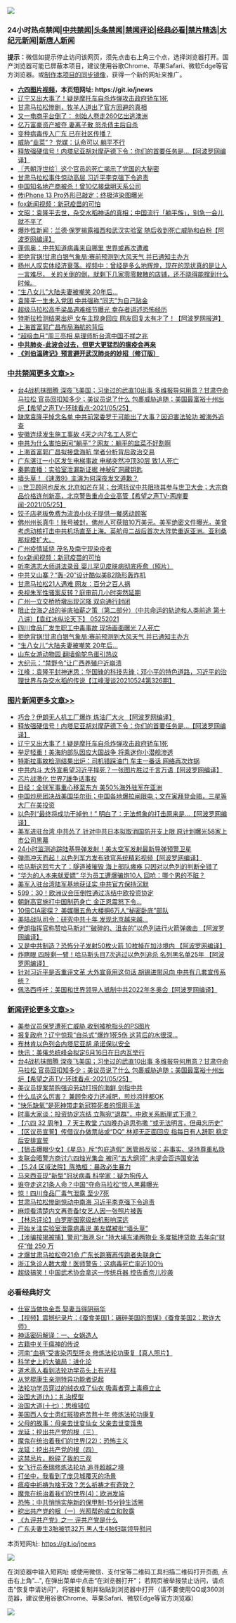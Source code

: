 ![](https://raw.githubusercontent.com/fqnews/bnews/master/64photo/fqnews-qr.jpg)

<div id="tt">
<h3>24小时热点禁闻|<a href="#%E4%B8%AD%E5%85%B1%E7%A6%81%E9%97%BB%E6%9B%B4%E5%A4%9A%E6%96%87%E7%AB%A0">中共禁闻</a>|<a href="#%E5%9B%BE%E7%89%87%E6%96%B0%E9%97%BB%E6%9B%B4%E5%A4%9A%E6%96%87%E7%AB%A0">头条禁闻</a>|<a href="#%E6%96%B0%E9%97%BB%E8%AF%84%E8%AE%BA%E6%9B%B4%E5%A4%9A%E6%96%87%E7%AB%A0">禁闻评论|<a href="#%E5%BF%85%E7%9C%8B%E7%BB%8F%E5%85%B8%E5%A5%BD%E6%96%87">经典必看|<a href="/video.md#%E7%A6%81%E7%89%87%E7%B2%BE%E9%80%89">禁片精选</a>|<a href="https://github.com/fqnews/djy/blob/master/gb/nf1351518.md#1">大纪元新闻</a>|<a href="https://github.com/fqnews/ntdtv/blob/master/gb/prog204.md#1">新唐人新闻</a></h3>
<div><b>提示：</b>微信如提示停止访问该网页，须先点击右上角三个点，选择浏览器打开。国产浏览器可能已屏蔽本项目，建议使用谷歌Chrome、苹果Safari、微软Edge等官方浏览器。或<a href="https://github.com/fqnews/bnews/blob/master/%E5%88%B6%E4%BD%9Cgit%E7%A6%81%E9%97%BB%E9%95%9C%E5%83%8F.md">制作本项目的同步镜像</a>，获得一个新的网址来推广。</div>
<ul>
<li><b><a href="http://d1.bdrive.tk/64.mp4" target="_blank">六四图片视频</a>，本页短网址: https://git.io/jnews</b></li>
<li><a href="/topimagenews/20210525/1553122.md">辽宁又出大事了！疑是摩托车自杀炸弹攻击政府轿车1死</a></li>
<li><a href="/cbnews/20210525/1553134.md">甘肃马拉松惨剧，牧羊人道出了官方回避的真相</a></li>
<li><a href="/cnnews/20210525/1553325.md">又一电商平台倒了： 创始人卷走260亿出逃澳洲</a></li>
<li><a href="/cbnews/20210525/1553133.md">亿万富豪资产被夺 妻离子散 怒杀债主后自杀</a></li>
<li><a href="/cnnews/20210525/1553101.md">变种病毒传入广东 已在社区传播？</a></li>
<li><a href="/cbnews/20210525/1553196.md">威胁“韭菜”？ 党媒：认命可以 躺平不行</a></li>
<li><a href="/topimagenews/20210525/1553330.md">释放强硬信号！内塔尼亚胡对摩萨德下令：你们的首要任务是…【阿波罗网编译】</a></li>
<li><a href="/ssgc/20210525/1553120.md">〖兲朝浮世绘〗这个官员的死亡揭示了党国的大秘密</a></li>
<li><a href="/cnnews/20210525/1553516.md">甘肃马拉松事件惊动高层 习近平李克强下令追责</a></li>
<li><a href="/cnnews/20210525/1553334.md">中国知名地产商被杀！曾10亿接盘明天系公司</a></li>
<li><a href="/cnnews/20210525/1553222.md">传iPhone 13 Pro外形已敲定：终极渲染图曝光</a></li>
<li><a href="/cbnews/20210525/1553546.md">fox新闻视频：新冠疫苗的可怕</a></li>
<li><a href="/cbnews/20210525/1553178.md">文昭：袁隆平去世，杂交水稻神话的真相；中国流行「躺平族」，别急一会儿就不平了</a></li>
<li><a href="/cnnews/20210525/1553517.md">爆炸性新闻：兰德·保罗揭露福西和武汉实验室 随后收到死亡威胁和白粉【阿波罗网编译】</a></li>
<li><a href="/comments/20210525/1553157.md">蓬佩奥：中共知道病毒来自哪里 世界或再次遭难</a></li>
<li><a href="/cbnews/20210525/1553429.md">拒绝背锅!甘肃白银气象局:赛前预测到大风天气 并已通知主办方</a></li>
<li><a href="/bannedvideo/20210525/1553511.md">扬州人叹实体经济衰落。视频中：曾经是多么地辉煌，现在的现状真的是让人一言难尽， 关的关倒的倒，就剩下几家零零散散的店铺，还不晓得能撑到什么时候。</a></li>
<li><a href="/cbnews/20210525/1553402.md">“生八女儿”大陆夫妻被嘲笑 20年后…</a></li>
<li><a href="/cbnews/20210525/1553297.md">袁隆平一生未入党团 中共强称“同志”为自己贴金</a></li>
<li><a href="/cnnews/20210525/1553335.md">超级马拉松高手梁晶遇难细节曝光 幸存者讲述恐怖经历</a></li>
<li><a href="/finance/20210525/1553482.md">特斯拉检测结果出炉 女车主现身回应 网友回复太有才了！【阿波罗网报道】</a></li>
<li><a href="/cnnews/20210525/1553515.md">上海首富郭广昌布局海航的背后</a></li>
<li><a href="/cnnews/20210525/1553430.md">“超级血月”周三亮相 易理师析台湾中国不祥之兆</a></li>
<li><b><a href="/comments/20200211/1275071.md" target="_blank">中共肺炎-此波会过去，但更大更猛烈的瘟疫会再来</a></b></li>
<li><b><a href="/comments/20200207/1272816.md" target="_blank">《刘伯温碑记》预言避开武汉肺炎的妙招（修订版）</a></b></li>
</ul>
</div>

<div class="catlist">
<h3><a href="/cbnews/" target="_blank">中共禁闻</a><span><a href="/cbnews/" target="_blank" rel="nofollow">更多文章>></a></span></h3>
<ul>
<li><a href="/comments/20210526/1553746.md" target="_blank">台4战机抹图腾 深夜飞美国；习坐过的武直10出事 多维报导何用意？甘肃夺命马拉松 官员回扣知多少；美议员说了什么 包裹威胁追随；美国最富裕十州出炉【希望之声TV-环球看点-2021/05/25】</a></li>
<li><a href="/cbnews/20210525/1553725.md" target="_blank">缺席袁隆平悼念名单 中共前常委罗干可能出了大事？因迫害法轮功 被海外追查</a></li>
<li><a href="/cbnews/20210525/1553724.md" target="_blank">安徽连续发生施工事故 4天之内7名工人死亡</a></li>
<li><a href="/cbnews/20210525/1553723.md" target="_blank">中共为什么害怕民间“躺平”？网友：躺平的韭菜不好割啊</a></li>
<li><a href="/cbnews/20210525/1553667.md" target="_blank">上海首富郭广昌拟接盘海航 学者分析背后政治交易</a></li>
<li><a href="/cbnews/20210525/1553666.md" target="_blank">广东湛江一小区发生电梯事故 电梯突然冲顶30层 致1人死亡</a></li>
<li><a href="/cbnews/20210525/1553619.md" target="_blank">秦鹏直播：实验室泄漏新证据 神秘矿洞藏钥匙</a></li>
<li><a href="/cbnews/20210525/1553610.md" target="_blank">墙头草！《速激9》主演为何深夜发文道歉？</a></li>
<li><a href="/comments/20210525/1553601.md" target="_blank">💥世卫顾问也反水 北京如芒在背；台湾抗议中共阻挠其参与世卫大会；大宗商品价格连创新高，北京警告重点企业高管【希望之声TV-两岸要闻-2021/05/25】</a></li>
<li><a href="/cbnews/20210525/1553590.md" target="_blank">饺子店老板免费为流浪小伙子提供一餐感动顾客</a></li>
<li><a href="/comments/20210525/1553571.md" target="_blank">佛州州长真牛！账号被封，佛州人可获赔10万美元。美军绝密文件曝光，美曾考虑动核打击中共机场直至上海。英航母二战后首次大阵势重返亚洲。亚利桑那规模扩大。</a></li>
<li><a href="/cbnews/20210525/1553561.md" target="_blank">广州疫情延烧 茂名及南宁现染疫者</a></li>
<li><a href="/cbnews/20210525/1553546.md" target="_blank">fox新闻视频：新冠疫苗的可怕</a></li>
<li><a href="/cbnews/20210525/1553537.md" target="_blank">听李洪志大师讲法录音 婴儿罕见皮肤病彻底痊愈（照片）</a></li>
<li><a href="/cbnews/20210525/1553543.md" target="_blank">中共又山寨？“轰-20”设计酷似美B2隐形轰炸机</a></li>
<li><a href="/cbnews/20210525/1553542.md" target="_blank">甘肃马拉松21人遇难 网友：百分之百人祸</a></li>
<li><a href="/cbnews/20210525/1553541.md" target="_blank">央视朱军性骚案反转？庭审前几小时突然延期</a></li>
<li><a href="/cbnews/20210525/1553540.md" target="_blank">广州一立交桥桥墩出现沉降 双向通行封闭</a></li>
<li><a href="/comments/20210525/1553507.md" target="_blank">阻止台海之战的釜底抽薪之策（第二部分）（中共命运的轨迹和人类前途  第十八讲）【袁红冰纵论天下】 05252021</a></li>
<li><a href="/cbnews/20210525/1553481.md" target="_blank">四川食品厂发生职工中毒事故 现场画面曝光 7人死亡</a></li>
<li><a href="/cbnews/20210525/1553429.md" target="_blank">拒绝背锅!甘肃白银气象局:赛前预测到大风天气 并已通知主办方</a></li>
<li><a href="/cbnews/20210525/1553402.md" target="_blank">“生八女儿”大陆夫妻被嘲笑 20年后…</a></li>
<li><a href="/cbnews/20210525/1553390.md" target="_blank">山东女游动物园 翻墙偷鸵鸟蛋引热议</a></li>
<li><a href="/cbnews/20210525/1553383.md" target="_blank">大纪元：“禁野令”让广西养殖户近崩溃</a></li>
<li><a href="/cbnews/20210525/1553381.md" target="_blank">江峰：袁隆平封神迷思：华国锋的科技先锋；邓小平的特色道路，习近平的治理世界与杂交水稻的传说【江峰漫谈20210524第326期】</a></li>

</ul>
</div>
<div class="catlist">
<h3><a href="/topimagenews/" target="_blank">图片新闻</a><span><a href="/topimagenews/" target="_blank" rel="nofollow">更多文章>></a></span></h3>
<ul>
<li><a href="/topimagenews/20210525/1553428.md" target="_blank">巧合？伊朗无人机工厂爆炸 炼油厂大火 【阿波罗网编译】</a></li>
<li><a href="/topimagenews/20210525/1553330.md" target="_blank">释放强硬信号！内塔尼亚胡对摩萨德下令：你们的首要任务是…【阿波罗网编译】</a></li>
<li><a href="/topimagenews/20210525/1553122.md" target="_blank">辽宁又出大事了！疑是摩托车自杀炸弹攻击政府轿车1死</a></li>
<li><a href="/topimagenews/20210524/1552810.md" target="_blank">举足轻重！美海豹部队因应大国战争 将乘迷你小潜舰渗透</a></li>
<li><a href="/topimagenews/20210524/1552783.md" target="_blank">特斯拉事故检测结果出炉：司机错踩油门 车主一番话 网络再次炸锅</a></li>
<li><a href="/topimagenews/20210524/1552691.md" target="_blank">中共内斗 大外宣希望习近平摔死？一张图片胜过千言万语【阿波罗网编译】</a></li>
<li><a href="/topimagenews/20210524/1552507.md" target="_blank">芯片战激化 世界7雄争话事权</a></li>
<li><a href="/topimagenews/20210524/1552502.md" target="_blank">日经：全球军事重心移至东方 美50%海外驻军在亚洲</a></li>
<li><a href="/topimagenews/20210522/1551799.md" target="_blank">中国炒房团决战美国华尔街；中国各地爆拉闸限电；文在寅拜登会晤，三星等大厂在美投资</a></li>
<li><a href="/topimagenews/20210522/1551696.md" target="_blank">以色列“最终将成功干掉他！” 明白了：无法想象的打击原来是&#8230;【阿波罗网编译】</a></li>
<li><a href="/topimagenews/20210521/1551152.md" target="_blank">美军进驻台湾 中共怂了 针对中共日本拟取消国防开支上限 原计划曝光58家上市公司黑幕</a></li>
<li><a href="/topimagenews/20210521/1551038.md" target="_blank">24小时监测追踪陆基导弹发射！美太空军发射最新导弹预警卫星</a></li>
<li><a href="/topimagenews/20210521/1550979.md" target="_blank">弹雨冲天而起！以色列军方发布铁穹系统精彩视频【阿波罗网编译】</a></li>
<li><a href="/topimagenews/20210521/1550881.md" target="_blank">哈马斯这回亏大了：隧道被摧毁 海上部队瘫痪 只因对以色列的判断全错了</a></li>
<li><a href="/topimagenews/20210521/1550880.md" target="_blank">“华为的人本来就爱嫖” 华为员工遭爆骗炮10人 回呛：哪个男的不脏？</a></li>
<li><a href="/topimagenews/20210521/1550688.md" target="_blank">美军入驻台湾陆军基地获证实 中共官方保持沉默</a></li>
<li><a href="/topimagenews/20210521/1550640.md" target="_blank">599：30！欧洲议会压倒性通过冻结中欧投资协定</a></li>
<li><a href="/topimagenews/20210520/1550584.md" target="_blank">朝鲜高官施打中国制药身亡 金正恩震怒下令…</a></li>
<li><a href="/topimagenews/20210520/1550302.md" target="_blank">10倍CIA密探？ 美媒曝五角大楼拥6万人“秘密卧底”部队</a></li>
<li><a href="/topimagenews/20210520/1550301.md" target="_blank">美陆战队司令：研究中共十年 发现北京越来越…</a></li>
<li><a href="/topimagenews/20210520/1550150.md" target="_blank">伊朗指挥官称赞哈马斯对”“破碎的、沮丧的”以色列进行火箭弹袭击 【阿波罗网编译】</a></li>
<li><a href="/topimagenews/20210519/1549605.md" target="_blank">又是中共制造？恐怖分子发射50枚火箭 10枚掉在加沙境内 【阿波罗网编译】</a></li>
<li><a href="/topimagenews/20210519/1549591.md" target="_blank">炸瞎眼 四肢剩一臂！哈马斯头目7次逃过以色列追杀 名列黑名单25年 【阿波罗网编译】</a></li>
<li><a href="/topimagenews/20210519/1549524.md" target="_blank">针对习近平是否重评文革 大外宣竟用这句话 胡锡进带风向 中共有几套宣传系统？</a></li>
<li><a href="/topimagenews/20210519/1549350.md" target="_blank">佩洛西呼吁：美国和世界领导人抵制中共2022年冬奥会【阿波罗网编译】</a></li>

</ul>
</div>
<div class="catlist">
<h3><a href="/comments/" target="_blank">新闻评论</a><span><a href="/comments/" target="_blank" rel="nofollow">更多文章>></a></span></h3>
<ul>
<li><a href="/comments/20210526/1553760.md" target="_blank">美参议员保罗遭死亡威胁 收到被枪指头的PS图片</a></li>
<li><a href="/comments/20210526/1553755.md" target="_blank">报复政府？辽宁惊现“自杀式“爆炸1死5伤 这背后的水很深…</a></li>
<li><a href="/comments/20210526/1553754.md" target="_blank">布林肯以色列会内塔尼亚胡 承诺保以安全</a></li>
<li><a href="/comments/20210526/1553753.md" target="_blank">快讯：美俄总统峰会拟定6月16日在日内瓦举行</a></li>
<li><a href="/comments/20210526/1553746.md" target="_blank">台4战机抹图腾 深夜飞美国；习坐过的武直10出事 多维报导何用意？甘肃夺命马拉松 官员回扣知多少；美议员说了什么 包裹威胁追随；美国最富裕十州出炉【希望之声TV-环球看点-2021/05/25】</a></li>
<li><a href="/comments/20210526/1553742.md" target="_blank">美议员提案禁购强迫劳动打捞的海鲜 剑指中共</a></li>
<li><a href="/comments/20210526/1553741.md" target="_blank">什么瓜这么厉害？ 兼顾免疫力还减肥，煎炒凉拌都OK</a></li>
<li><a href="/comments/20210526/1553740.md" target="_blank">“快乐缺氧”是死神带走新冠猝死者的惯用手法</a></li>
<li><a href="/comments/20210526/1553739.md" target="_blank">时事大家谈：投资协定冻结 立陶宛“退群”，中欧关系断崖式下滑？</a></li>
<li><a href="/comments/20210526/1553738.md" target="_blank">【六四 32 周年】 7 天主教堂 六四晚办追思弥撒 “或无法明言，但毋忘历史”</a></li>
<li><a href="/comments/20210526/1553737.md" target="_blank">【区议员宣誓】传借议办做票站或“DQ” 林郑无正面回应 指每日有人辞职 稳定后安排宣誓</a></li>
<li><a href="/comments/20210526/1553736.md" target="_blank">【狙击爆眼少女】《星岛》斥“包庇造假” 医管局反驳：非事实、坚持尊重私隐</a></li>
<li><a href="/comments/20210526/1553735.md" target="_blank">支联会晤警方商讨六四烛光集会 被问“五大纲领” 未提会否违国安法</a></li>
<li><a href="/comments/20210526/1553734.md" target="_blank">【5.24 区域法院】陈皓桓：暴政必生暴力</a></li>
<li><a href="/comments/20210525/1553677.md" target="_blank">马来西亚现“新型”冠状病毒 科学家：疑为狗传人</a></li>
<li><a href="/comments/20210525/1553665.md" target="_blank">谁夺走这21条人命？中国“夺命马拉松”惊人黑幕曝光</a></li>
<li><a href="/comments/20210525/1553664.md" target="_blank">惊！四川食品厂毒气泄露 至少7死</a></li>
<li><a href="/comments/20210525/1553663.md" target="_blank">甘肃马拉松惨剧惊动中南海 习近平李克强下令追责</a></li>
<li><a href="/comments/20210525/1553645.md" target="_blank">麻烦看清楚内文再责备!女艺人因一张照片被轰</a></li>
<li><a href="/comments/20210525/1553642.md" target="_blank">【林忌评论】白罗斯国家级劫机影响深远</a></li>
<li><a href="/comments/20210525/1553632.md" target="_blank">开始关注实验室泄露病毒说 美左媒被批“墙头草”</a></li>
<li><a href="/comments/20210525/1553629.md" target="_blank">【涉骗按揭被捕】警司“海港 Sir ”持大埔东涌两物业 多度抵押贷款 去年向“财仔”借 250 万</a></li>
<li><a href="/comments/20210525/1553628.md" target="_blank">才爆甘肃马拉松夺21命 广东长跑赛再传跑者失联身亡</a></li>
<li><a href="/comments/20210525/1553627.md" target="_blank">浙江急诊人数大增！医师警告：这病毒死亡率近100％</a></li>
<li><a href="/comments/20210525/1553626.md" target="_blank">超级搞笑！中国武术协会拿这一传统兵器 控告香奈儿抄袭</a></li>

</ul>
</div>

<div class="catlist">
<h3>必看经典好文</h3>
<ul>
<li><a href="/lifebaike/20161111/612348.md" target="_blank">仕宦当做执金吾 娶妻当得阴丽华</a></li>
<li><a href="/comments/20210123/1473011.md" target="_blank">【视频】震撼纪录片：《蚕食美国1：碾碎美国的图谋》《蚕食美国2：欺诈大师》</a></li>
<li><a href="/comments/20200609/1342224.md" target="_blank">神话密码解译：一、女娲造人</a></li>
<li><a href="/ccpdope/20200531/1337409.md" target="_blank">古籍中关于瘟神的传说</a></li>
<li><a href="/comments/20210329/1514622.md" target="_blank">河南“血祸”受害染丙型肝炎 修炼法轮功康复【真人照片】</a></li>
<li><a href="/comments/20200605/783246.md" target="_blank">科学史上的大骗局：进化论</a></li>
<li><a href="/comments/20200227/1284657.md" target="_blank">道术高人看到法轮功学员头上有光柱</a></li>
<li><a href="/comments/20210331/1516768.md" target="_blank">从党棍康生亲测特异功能者说起</a></li>
<li><a href="/comments/20210317/1506773.md" target="_blank">法轮功学员穿过的绒衣成了仙衣 吸毒者穿上毒瘾立止</a></li>
<li><a href="/cbnews/20180315/914943.md" target="_blank">治国大道(九)：礼治模型</a></li>
<li><a href="/comments/20201110/1428674.md" target="_blank">治国大道(十七)：思维错位</a></li>
<li><a href="/comments/20190126/1070164.md" target="_blank">美国西人女士患红斑狼疮苦熬十年 修炼法轮功康复</a></li>
<li><a href="/cbnews/20210507/1541162.md" target="_blank">父母的故事：母亲去世变仙女 父亲去世变饿鬼</a></li>
<li><a href="/comments/20200929/1405201.md" target="_blank">龙延：挖出共产党的根（三）</a></li>
<li><a href="/comments/20180804/981524.md" target="_blank">魔鬼在统治着我们的世界(22)：恐怖主义</a></li>
<li><a href="/comments/20200930/1405812.md" target="_blank">龙延：挖出共产党的根（四）</a></li>
<li><a href="/yule/20210123/1473216.md" target="_blank">这禁忌片，粉碎了我的三观</a></li>
<li><a href="/topimagenews/20210512/1544658.md" target="_blank">女飞行员泰瑞修炼法轮功 追寻超越之境</a></li>
<li><a href="/comments/20201015/1414242.md" target="_blank">打坐中，我看到了庞贝城覆灭的场景</a></li>
<li><a href="/comments/20200502/1322275.md" target="_blank">瘟疫中祈祷为啥无效？怎么祈祷才有奇效？</a></li>
<li><a href="/topimagenews/20180522/946266.md" target="_blank">魔鬼在统治着我们的世界(4)：欧洲发端</a></li>
<li><a href="/baitai/20200711/1359005.md" target="_blank">恐怖：中共悄悄实施新的保甲制-15分钟生活圈</a></li>
<li><a href="/comments/20200629/1352460.md" target="_blank">挖出共产党的根（一）光照帮的成立和败露</a></li>
<li><a href="/bookonline/20131116/201056.md" target="_blank">《九评共产党》之一 评共产党是什么</a></li>
<li><a href="/cbnews/20200611/1343037.md" target="_blank">广东夫妻生3胎被罚32万 黑人生4胎妇联领导慰问</a></li>

</ul>
</div>

本页短网址: https://git.io/jnews

![](https://raw.githubusercontent.com/fqnews/bnews/master/64photo/fqnews-qr.jpg)

在浏览器中输入短网址 或使用微信、支付宝等二维码工具扫描二维码打开页面, 点击右上角"...", 在弹出菜单中点击“在浏览器打开”； 若网页被举报禁止访问，请点击“恢复申请访问”，将链接复制并粘贴到浏览器中打开（请不要使用QQ或360浏览器，建议使用谷歌Chrome、苹果Safari、微软Edge等官方浏览器）

![](https://raw.githubusercontent.com/fqnews/bnews/master/64photo/wx.jpg)